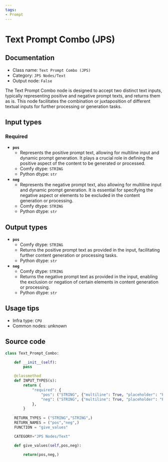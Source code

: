```yaml
---
tags:
- Prompt
---
```


# Text Prompt Combo (JPS)
## Documentation
- Class name: `Text Prompt Combo (JPS)`
- Category: `JPS Nodes/Text`
- Output node: `False`

The Text Prompt Combo node is designed to accept two distinct text inputs, typically representing positive and negative prompt texts, and returns them as is. This node facilitates the combination or juxtaposition of different textual inputs for further processing or generation tasks.
## Input types
### Required
- **`pos`**
    - Represents the positive prompt text, allowing for multiline input and dynamic prompt generation. It plays a crucial role in defining the positive aspect of the content to be generated or processed.
    - Comfy dtype: `STRING`
    - Python dtype: `str`
- **`neg`**
    - Represents the negative prompt text, also allowing for multiline input and dynamic prompt generation. It is essential for specifying the negative aspect or elements to be excluded in the content generation or processing.
    - Comfy dtype: `STRING`
    - Python dtype: `str`
## Output types
- **`pos`**
    - Comfy dtype: `STRING`
    - Returns the positive prompt text as provided in the input, facilitating further content generation or processing tasks.
    - Python dtype: `str`
- **`neg`**
    - Comfy dtype: `STRING`
    - Returns the negative prompt text as provided in the input, enabling the exclusion or negation of certain elements in content generation or processing.
    - Python dtype: `str`
## Usage tips
- Infra type: `CPU`
- Common nodes: unknown


## Source code
```python
class Text_Prompt_Combo:

    def __init__(self):
        pass

    @classmethod
    def INPUT_TYPES(s):
        return {
            "required": {
                "pos": ("STRING", {"multiline": True, "placeholder": "Prompt Text Positive", "dynamicPrompts": True}),
                "neg": ("STRING", {"multiline": True, "placeholder": "Prompt Text Negative", "dynamicPrompts": True}),
            },
        }
    
    RETURN_TYPES = ("STRING","STRING",)
    RETURN_NAMES = ("pos","neg",)
    FUNCTION = "give_values"

    CATEGORY="JPS Nodes/Text"

    def give_values(self,pos,neg):
        
        return(pos,neg,)

```
